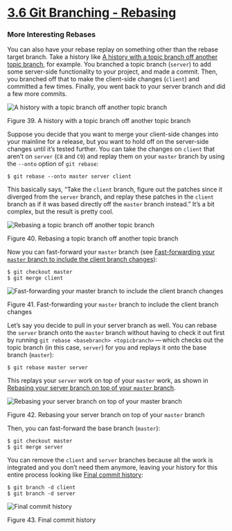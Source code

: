 # [3.6 Git Branching - Rebasing](https://git-scm.com/book/en/v2/Git-Branching-Rebasing)

### More Interesting Rebases

You can also have your rebase replay on something other than the rebase target branch. Take a history like [A history with a topic branch off another topic branch](https://git-scm.com/book/en/v2/ch00/rbdiag_e), for example. You branched a topic branch (`server`) to add some server-side functionality to your project, and made a commit. Then, you branched off that to make the client-side changes (`client`) and committed a few times. Finally, you went back to your server branch and did a few more commits.

![A history with a topic branch off another topic branch](https://git-scm.com/book/en/v2/images/interesting-rebase-1.png)

Figure 39. A history with a topic branch off another topic branch

Suppose you decide that you want to merge your client-side changes into your mainline for a release, but you want to hold off on the server-side changes until it’s tested further. You can take the changes on `client` that aren’t on `server` (`C8` and `C9`) and replay them on your `master` branch by using the `--onto` option of `git rebase`:

```console
$ git rebase --onto master server client
```

This basically says, “Take the `client` branch, figure out the patches since it diverged from the `server` branch, and replay these patches in the `client` branch as if it was based directly off the `master` branch instead.” It’s a bit complex, but the result is pretty cool.

![Rebasing a topic branch off another topic branch](https://git-scm.com/book/en/v2/images/interesting-rebase-2.png)

Figure 40. Rebasing a topic branch off another topic branch

Now you can fast-forward your `master` branch (see [Fast-forwarding your `master` branch to include the client branch changes](https://git-scm.com/book/en/v2/ch00/rbdiag_g)):

```console
$ git checkout master
$ git merge client
```

![Fast-forwarding your `master` branch to include the client branch changes](https://git-scm.com/book/en/v2/images/interesting-rebase-3.png)

Figure 41. Fast-forwarding your `master` branch to include the client branch changes

Let’s say you decide to pull in your server branch as well. You can rebase the `server` branch onto the `master` branch without having to check it out first by running `git rebase <basebranch> <topicbranch>` — which checks out the topic branch (in this case, `server`) for you and replays it onto the base branch (`master`):

```console
$ git rebase master server
```

This replays your `server` work on top of your `master` work, as shown in [Rebasing your server branch on top of your `master` branch](https://git-scm.com/book/en/v2/ch00/rbdiag_h).

![Rebasing your server branch on top of your `master` branch](https://git-scm.com/book/en/v2/images/interesting-rebase-4.png)

Figure 42. Rebasing your server branch on top of your `master` branch

Then, you can fast-forward the base branch (`master`):

```console
$ git checkout master
$ git merge server
```

You can remove the `client` and `server` branches because all the work is integrated and you don’t need them anymore, leaving your history for this entire process looking like [Final commit history](https://git-scm.com/book/en/v2/ch00/rbdiag_i):

```console
$ git branch -d client
$ git branch -d server
```

![Final commit history](https://git-scm.com/book/en/v2/images/interesting-rebase-5.png)

Figure 43. Final commit history